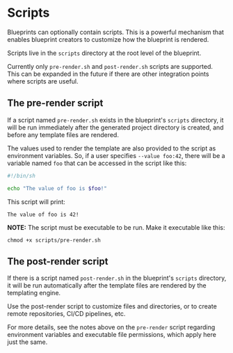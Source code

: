 # Scripts

Blueprints can optionally contain scripts. This is a powerful mechanism that enables
blueprint creators to customize how the blueprint is rendered.

Scripts live in the `scripts` directory at the root level of the blueprint.

Currently only `pre-render.sh` and `post-render.sh` scripts are supported. This
can be expanded in the future if there are other integration points where
scripts are useful.

## The pre-render script

If a script named `pre-render.sh` exists in the blueprint's `scripts`
directory, it will be run immediately after the generated project directory is
created, and before any template files are rendered.

The values used to render the template are also provided to the script as
environment variables. So, if a user specifies `--value foo:42`, there will be
a variable named `foo` that can be accessed in the script like this:

```sh
#!/bin/sh

echo "The value of foo is $foo!"
```

This script will print:

    The value of foo is 42!

**NOTE:** The script must be executable to be run. Make it executable like this:

    chmod +x scripts/pre-render.sh

## The post-render script

If there is a script named `post-render.sh` in the blueprint's `scripts` directory, it will be
run automatically after the template files are rendered by the templating engine.

Use the post-render script to customize files and directories, or to create
remote repositories, CI/CD pipelines, etc.

For more details, see the notes above on the `pre-render` script regarding
environment variables and executable file permissions, which apply here just
the same.
